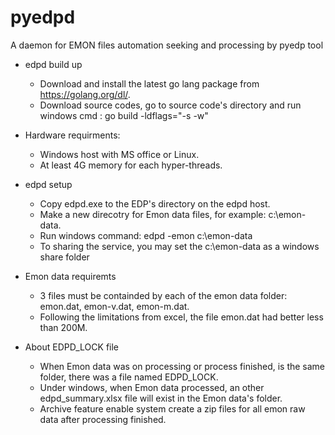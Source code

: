 # pyedpd
A daemon for EMON files automation seeking and processing by pyedp tool

- edpd build up
  - Download and install the latest go lang package from https://golang.org/dl/.
  - Download source codes, go to source code's directory and run windows cmd : go build -ldflags="-s -w"
  
- Hardware requirments:
  - Windows host with MS office or Linux.
  - At least 4G memory for each hyper-threads.
  
- edpd setup
  - Copy edpd.exe to the EDP's directory on the edpd host. 
  - Make a new direcotry for Emon data files, for example: c:\emon-data.
  - Run windows command: edpd -emon c:\emon-data
  - To sharing the service, you may set the c:\emon-data as a windows share folder

- Emon data requiremts
  - 3 files must be containded by each of the emon data folder: emon.dat, emon-v.dat, emon-m.dat.
  - Following the limitations from excel, the file emon.dat had better less than 200M. 
  
- About EDPD_LOCK file 
  - When Emon data was on processing or process finished, is the same folder, there was a file named EDPD_LOCK.
  - Under windows, when Emon data processed, an other edpd_summary.xlsx file will exist in the Emon data's folder.
  - Archive feature enable system create a zip files for all emon raw data after processing finished.
